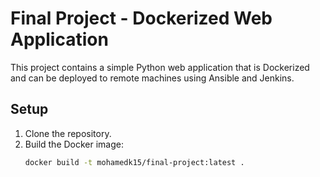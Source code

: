 # Final Project - Dockerized Web Application

This project contains a simple Python web application that is Dockerized and can be deployed to remote machines using Ansible and Jenkins.

## Setup

1. Clone the repository.
2. Build the Docker image:
   ```bash
   docker build -t mohamedk15/final-project:latest .
